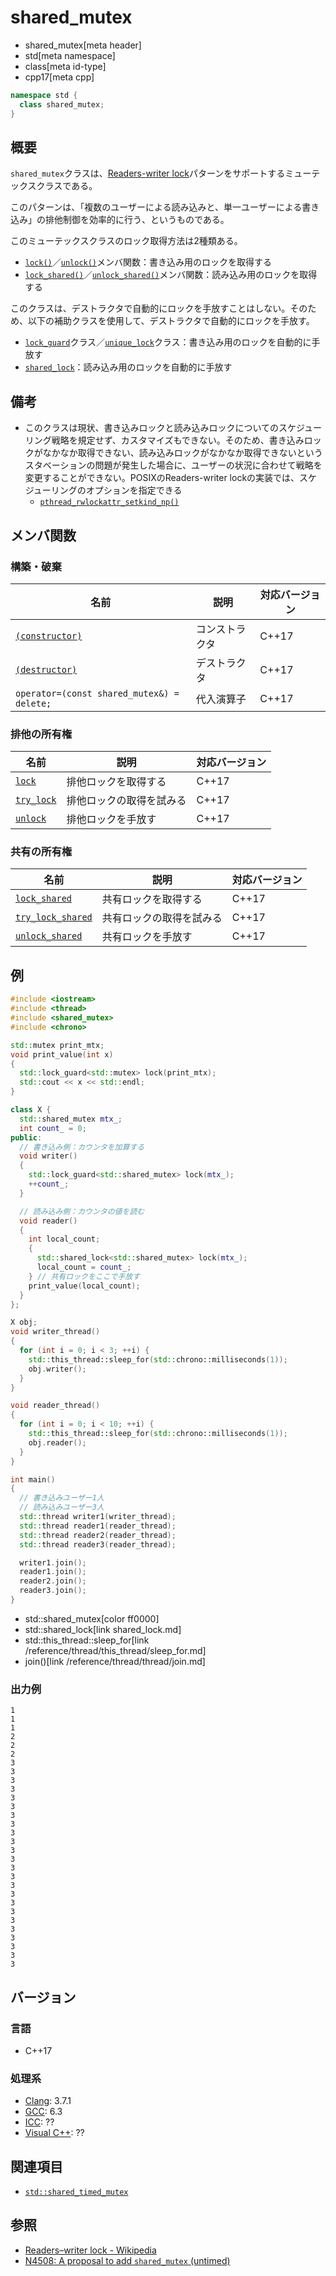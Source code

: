 # shared_mutex
* shared_mutex[meta header]
* std[meta namespace]
* class[meta id-type]
* cpp17[meta cpp]

```cpp
namespace std {
  class shared_mutex;
}
```

## 概要
`shared_mutex`クラスは、[Readers-writer lock](https://en.wikipedia.org/wiki/Readers%E2%80%93writer_lock)パターンをサポートするミューテックスクラスである。

このパターンは、「複数のユーザーによる読み込みと、単一ユーザーによる書き込み」の排他制御を効率的に行う、というものである。

このミューテックスクラスのロック取得方法は2種類ある。

- [`lock()`](shared_mutex/lock.md)／[`unlock()`](shared_mutex/unlock.md)メンバ関数：書き込み用のロックを取得する
- [`lock_shared()`](shared_mutex/lock_shared.md)／[`unlock_shared()`](shared_mutex/unlock_shared.md)メンバ関数：読み込み用のロックを取得する


このクラスは、デストラクタで自動的にロックを手放すことはしない。そのため、以下の補助クラスを使用して、デストラクタで自動的にロックを手放す。

- [`lock_guard`](/reference/mutex/lock_guard.md)クラス／[`unique_lock`](/reference/mutex/unique_lock.md)クラス：書き込み用のロックを自動的に手放す
- [`shared_lock`](/reference/shared_mutex/shared_lock.md)：読み込み用のロックを自動的に手放す


## 備考
- このクラスは現状、書き込みロックと読み込みロックについてのスケジューリング戦略を規定せず、カスタマイズもできない。そのため、書き込みロックがなかなか取得できない、読み込みロックがなかなか取得できないというスタベーションの問題が発生した場合に、ユーザーの状況に合わせて戦略を変更することができない。POSIXのReaders-writer lockの実装では、スケジューリングのオプションを指定できる
    - [`pthread_rwlockattr_setkind_np()`](https://linuxjm.osdn.jp/html/LDP_man-pages/man3/pthread_rwlockattr_setkind_np.3.html)


## メンバ関数
### 構築・破棄

| 名前 | 説明 | 対応バージョン |
|-------------------------------------|--------------------------------------------|-------|
| [`(constructor)`](shared_mutex/op_constructor.md) | コンストラクタ | C++17 |
| [`(destructor)`](shared_mutex/op_destructor.md)   | デストラクタ | C++17 |
| `operator=(const shared_mutex&) = delete;`        | 代入演算子 | C++17 |


### 排他の所有権

| 名前 | 説明 | 対応バージョン |
|-------------------------------------|--------------------------------------------|-------|
| [`lock`](shared_mutex/lock.md)           | 排他ロックを取得する | C++17 |
| [`try_lock`](shared_mutex/try_lock.md)   | 排他ロックの取得を試みる | C++17 |
| [`unlock`](shared_mutex/unlock.md)       | 排他ロックを手放す | C++17 |


### 共有の所有権

| 名前 | 説明 | 対応バージョン |
|-------------------------------------|--------------------------------------------|-------|
| [`lock_shared`](shared_mutex/lock_shared.md)           | 共有ロックを取得する | C++17 |
| [`try_lock_shared`](shared_mutex/try_lock_shared.md)   | 共有ロックの取得を試みる | C++17 |
| [`unlock_shared`](shared_mutex/unlock_shared.md)       | 共有ロックを手放す | C++17 |


## 例
```cpp example
#include <iostream>
#include <thread>
#include <shared_mutex>
#include <chrono>

std::mutex print_mtx;
void print_value(int x)
{
  std::lock_guard<std::mutex> lock(print_mtx);
  std::cout << x << std::endl;
}

class X {
  std::shared_mutex mtx_;
  int count_ = 0;
public:
  // 書き込み側：カウンタを加算する
  void writer()
  {
    std::lock_guard<std::shared_mutex> lock(mtx_);
    ++count_;
  }

  // 読み込み側：カウンタの値を読む
  void reader()
  {
    int local_count;
    {
      std::shared_lock<std::shared_mutex> lock(mtx_);
      local_count = count_;
    } // 共有ロックをここで手放す
    print_value(local_count);
  }
};

X obj;
void writer_thread()
{
  for (int i = 0; i < 3; ++i) {
    std::this_thread::sleep_for(std::chrono::milliseconds(1));
    obj.writer();
  }
}

void reader_thread()
{
  for (int i = 0; i < 10; ++i) {
    std::this_thread::sleep_for(std::chrono::milliseconds(1));
    obj.reader();
  }
}

int main()
{
  // 書き込みユーザー1人
  // 読み込みユーザー3人
  std::thread writer1(writer_thread);
  std::thread reader1(reader_thread);
  std::thread reader2(reader_thread);
  std::thread reader3(reader_thread);

  writer1.join();
  reader1.join();
  reader2.join();
  reader3.join();
}
```
* std::shared_mutex[color ff0000]
* std::shared_lock[link shared_lock.md]
* std::this_thread::sleep_for[link /reference/thread/this_thread/sleep_for.md]
* join()[link /reference/thread/thread/join.md]

### 出力例
```
1
1
1
2
2
2
3
3
3
3
3
3
3
3
3
3
3
3
3
3
3
3
3
3
3
3
3
3
3
3
```

## バージョン
### 言語
- C++17

### 処理系
- [Clang](/implementation.md#clang): 3.7.1
- [GCC](/implementation.md#gcc): 6.3
- [ICC](/implementation.md#icc): ??
- [Visual C++](/implementation.md#visual_cpp): ??


## 関連項目
- [`std::shared_timed_mutex`](shared_timed_mutex.md)


## 参照
- [Readers–writer lock - Wikipedia](https://en.wikipedia.org/wiki/Readers%E2%80%93writer_lock)
- [N4508: A proposal to add `shared_mutex` (untimed)](http://www.open-std.org/jtc1/sc22/wg21/docs/papers/2015/n4508.html)
